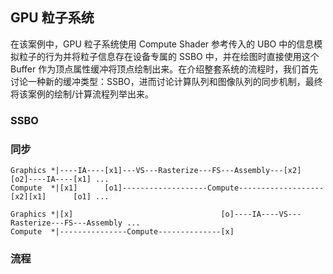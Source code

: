 ## GPU 粒子系统

在该案例中，GPU 粒子系统使用 Compute Shader 参考传入的 UBO 中的信息模拟粒子的行为并将粒子信息存在设备专属的 SSBO 中，并在绘图时直接使用这个 Buffer 作为顶点属性缓冲将顶点绘制出来。在介绍整套系统的流程时，我们首先讨论一种新的缓冲类型：SSBO，进而讨论计算队列和图像队列的同步机制，最终将该案例的绘制/计算流程列举出来。

### SSBO



### 同步

```
Graphics *|----IA----[x1]---VS---Rasterize---FS---Assembly---[x2]     [o2]----IA----[x1] ...
Compute  *|[x1]      [o1]-------------------Compute-------------------[x2][x1]      [o1] ...
```

```
Graphics *|[x]                                 [o]----IA----VS---Rasterize---FS---Assembly ...
Compute  *|---------------Compute--------------[x]
```



### 流程

